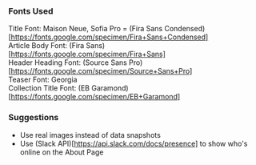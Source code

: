 ### Fonts Used  
Title Font: Maison Neue, Sofia Pro = (Fira Sans Condensed)[https://fonts.google.com/specimen/Fira+Sans+Condensed]  
Article Body Font: (Fira Sans)[https://fonts.google.com/specimen/Fira+Sans]  
Header Heading Font: (Source Sans Pro)[https://fonts.google.com/specimen/Source+Sans+Pro]  
Teaser Font: Georgia  
Collection Title Font: (EB Garamond)[https://fonts.google.com/specimen/EB+Garamond]  

### Suggestions
* Use real images instead of data snapshots
* Use (Slack API)[https://api.slack.com/docs/presence] to show who's online on the About Page
